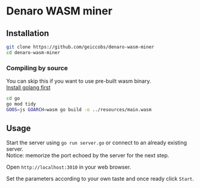 # Denaro WASM miner

## Installation

```bash
git clone https://github.com/geiccobs/denaro-wasm-miner
cd denaro-wasm-miner
```

### Compiling by source

You can skip this if you want to use pre-built wasm binary.  
[Install golang first](https://go.dev/doc/install)
```bash
cd go
go mod tidy
GOOS=js GOARCH=wasm go build -o ../resources/main.wasm
```

## Usage

Start the server using `go run server.go` or connect to an already existing server.  
Notice: memorize the port echoed by the server for the next step.

Open `http://localhost:3010` in your web browser.

Set the parameters according to your own taste and once ready click `Start`.